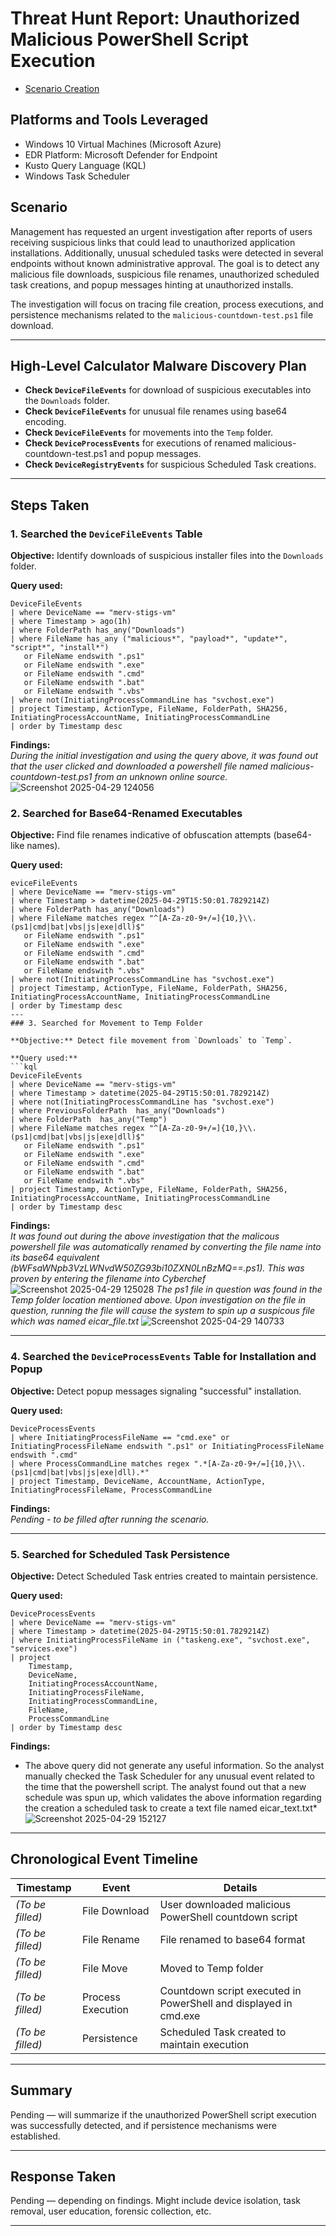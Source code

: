 # Threat Hunt Report: Unauthorized Malicious PowerShell Script Execution
- [Scenario Creation](https://github.com/mervintab/threat-hunting-scenarios/blob/main/assets/Create-Malicious-link-malware.md)

## Platforms and Tools Leveraged
- Windows 10 Virtual Machines (Microsoft Azure)
- EDR Platform: Microsoft Defender for Endpoint
- Kusto Query Language (KQL)
- Windows Task Scheduler

## Scenario

Management has requested an urgent investigation after reports of users receiving suspicious links that could lead to unauthorized application installations. Additionally, unusual scheduled tasks were detected in several endpoints without known administrative approval. The goal is to detect any malicious file downloads, suspicious file renames, unauthorized scheduled task creations, and popup messages hinting at unauthorized installs.

The investigation will focus on tracing file creation, process executions, and persistence mechanisms related to the `malicious-countdown-test.ps1` file download.

---

## High-Level Calculator Malware Discovery Plan

- **Check `DeviceFileEvents`** for download of suspicious executables into the `Downloads` folder.
- **Check `DeviceFileEvents`** for unusual file renames using base64 encoding.
- **Check `DeviceFileEvents`** for movements into the `Temp` folder.
- **Check `DeviceProcessEvents`** for executions of renamed malicious-countdown-test.ps1 and popup messages.
- **Check `DeviceRegistryEvents`** for suspicious Scheduled Task creations.

---

## Steps Taken

### 1. Searched the `DeviceFileEvents` Table

**Objective:** Identify downloads of suspicious installer files into the `Downloads` folder.

**Query used:**
```kql
DeviceFileEvents
| where DeviceName == "merv-stigs-vm"
| where Timestamp > ago(1h)
| where FolderPath has_any("Downloads")
| where FileName has_any ("malicious*", "payload*", "update*", "script*", "install*")
   or FileName endswith ".ps1"
   or FileName endswith ".exe"
   or FileName endswith ".cmd"
   or FileName endswith ".bat"
   or FileName endswith ".vbs"
| where not(InitiatingProcessCommandLine has "svchost.exe")
| project Timestamp, ActionType, FileName, FolderPath, SHA256, InitiatingProcessAccountName, InitiatingProcessCommandLine
| order by Timestamp desc

```

**Findings:**  
*During the initial investigation and using the query above, it was found out that the user clicked and downloaded a powershell file named malicious-countdown-test.ps1 from an unknown online source.*
![Screenshot 2025-04-29 124056](https://github.com/user-attachments/assets/a93dc45d-1467-4841-9169-9096f727186c)


### 2. Searched for Base64-Renamed Executables

**Objective:** Find file renames indicative of obfuscation attempts (base64-like names).

**Query used:**
```kql
eviceFileEvents
| where DeviceName == "merv-stigs-vm"
| where Timestamp > datetime(2025-04-29T15:50:01.7829214Z)
| where FolderPath has_any("Downloads")
| where FileName matches regex "^[A-Za-z0-9+/=]{10,}\\.(ps1|cmd|bat|vbs|js|exe|dll)$"
   or FileName endswith ".ps1"
   or FileName endswith ".exe"
   or FileName endswith ".cmd"
   or FileName endswith ".bat"
   or FileName endswith ".vbs"
| where not(InitiatingProcessCommandLine has "svchost.exe")
| project Timestamp, ActionType, FileName, FolderPath, SHA256, InitiatingProcessAccountName, InitiatingProcessCommandLine
| order by Timestamp desc
---
### 3. Searched for Movement to Temp Folder

**Objective:** Detect file movement from `Downloads` to `Temp`.

**Query used:**
```kql
DeviceFileEvents
| where DeviceName == "merv-stigs-vm"
| where Timestamp > datetime(2025-04-29T15:50:01.7829214Z)
| where not(InitiatingProcessCommandLine has "svchost.exe")
| where PreviousFolderPath  has_any("Downloads") 
| where FolderPath  has_any("Temp") 
| where FileName matches regex "^[A-Za-z0-9+/=]{10,}\\.(ps1|cmd|bat|vbs|js|exe|dll)$"
   or FileName endswith ".ps1"
   or FileName endswith ".exe"
   or FileName endswith ".cmd"
   or FileName endswith ".bat"
   or FileName endswith ".vbs"
| project Timestamp, ActionType, FileName, FolderPath, SHA256, InitiatingProcessAccountName, InitiatingProcessCommandLine
| order by Timestamp desc
```

**Findings:**  
*It was found out during the above investigation that the malicous powershell file was automatically renamed by converting the file name into its base64 equivalent (bWFsaWNpb3VzLWNvdW50ZG93bi10ZXN0LnBzMQ==.ps1). This was proven by entering the filename into Cyberchef*
![Screenshot 2025-04-29 125028](https://github.com/user-attachments/assets/986e8dfb-87c3-4b5f-9412-0bcb606aa958)
*The ps1 file in question was found in the Temp folder location mentioned above. Upon investigation on the file in question, running the file will cause the system to spin up a suspicous file which was named eicar_file.txt*
![Screenshot 2025-04-29 140733](https://github.com/user-attachments/assets/3d41e754-04ba-4c5e-aa3c-597729429912)

---
### 4. Searched the `DeviceProcessEvents` Table for Installation and Popup

**Objective:** Detect popup messages signaling "successful" installation.

**Query used:**
```kql
DeviceProcessEvents
| where InitiatingProcessFileName == "cmd.exe" or InitiatingProcessFileName endswith ".ps1" or InitiatingProcessFileName endswith ".cmd"
| where ProcessCommandLine matches regex ".*[A-Za-z0-9+/=]{10,}\\.(ps1|cmd|bat|vbs|js|exe|dll).*"
| project Timestamp, DeviceName, AccountName, ActionType, InitiatingProcessFileName, ProcessCommandLine

```

**Findings:**  
*Pending - to be filled after running the scenario.*

---

### 5. Searched for Scheduled Task Persistence

**Objective:** Detect Scheduled Task entries created to maintain persistence.

**Query used:**
```kql
DeviceProcessEvents
| where DeviceName == "merv-stigs-vm"
| where Timestamp > datetime(2025-04-29T15:50:01.7829214Z)
| where InitiatingProcessFileName in ("taskeng.exe", "svchost.exe", "services.exe")
| project 
    Timestamp, 
    DeviceName, 
    InitiatingProcessAccountName, 
    InitiatingProcessFileName, 
    InitiatingProcessCommandLine, 
    FileName, 
    ProcessCommandLine
| order by Timestamp desc

```

**Findings:**  
* The above query did not generate any useful information. So the analyst manually checked the Task Scheduler for any unusual event related to the time that the powershell script. The analyst found out that a new schedule was spun up, which validates the above information regarding the creation a scheduled task to create a text file named eicar_text.txt*
![Screenshot 2025-04-29 152127](https://github.com/user-attachments/assets/d10faa38-eaa4-4e09-bb52-bde473c9edd7)

---

## Chronological Event Timeline

| **Timestamp** | **Event** | **Details** |  
|---------------|-----------|-------------|  
| _(To be filled)_ | File Download | User downloaded malicious PowerShell countdown script |  
| _(To be filled)_ | File Rename | File renamed to base64 format |  
| _(To be filled)_ | File Move | Moved to Temp folder |  
| _(To be filled)_ | Process Execution | Countdown script executed in PowerShell and displayed in cmd.exe |  
| _(To be filled)_ | Persistence | Scheduled Task created to maintain execution |

---

## Summary

Pending — will summarize if the unauthorized PowerShell script execution was successfully detected, and if persistence mechanisms were established.

---

## Response Taken

Pending — depending on findings. Might include device isolation, task removal, user education, forensic collection, etc.

---
